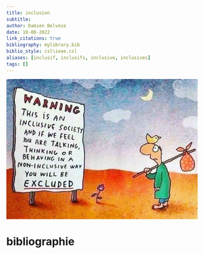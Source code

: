 ```yaml
---
title: inclusion
subtitle:
author: Damien Belvèze
date: 10-08-2022
link_citations: true
bibliography: mylibrary.bib
biblio_style: csl\ieee.csl
aliases: [inclusif, inclusifs, inclusive, inclusives]
tags: []
---
```


![](images/inclusif.jpg)





# bibliographie

